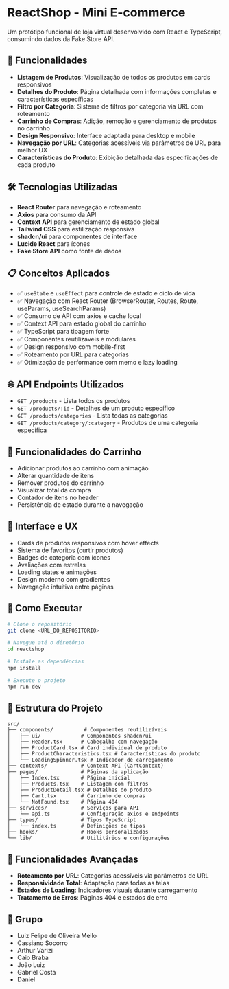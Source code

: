 
# ReactShop - Mini E-commerce

Um protótipo funcional de loja virtual desenvolvido com React e TypeScript, consumindo dados da Fake Store API.

## 🚀 Funcionalidades

- **Listagem de Produtos**: Visualização de todos os produtos em cards responsivos
- **Detalhes do Produto**: Página detalhada com informações completas e características específicas
- **Filtro por Categoria**: Sistema de filtros por categoria via URL com roteamento
- **Carrinho de Compras**: Adição, remoção e gerenciamento de produtos no carrinho
- **Design Responsivo**: Interface adaptada para desktop e mobile
- **Navegação por URL**: Categorias acessíveis via parâmetros de URL para melhor UX
- **Características do Produto**: Exibição detalhada das especificações de cada produto

## 🛠️ Tecnologias Utilizadas

- **React Router** para navegação e roteamento
- **Axios** para consumo da API
- **Context API** para gerenciamento de estado global
- **Tailwind CSS** para estilização responsiva
- **shadcn/ui** para componentes de interface
- **Lucide React** para ícones
- **Fake Store API** como fonte de dados

## 📋 Conceitos Aplicados

- ✅ `useState` e `useEffect` para controle de estado e ciclo de vida
- ✅ Navegação com React Router (BrowserRouter, Routes, Route, useParams, useSearchParams)
- ✅ Consumo de API com axios e cache local
- ✅ Context API para estado global do carrinho
- ✅ TypeScript para tipagem forte
- ✅ Componentes reutilizáveis e modulares
- ✅ Design responsivo com mobile-first
- ✅ Roteamento por URL para categorias
- ✅ Otimização de performance com memo e lazy loading

## 🌐 API Endpoints Utilizados

- `GET /products` - Lista todos os produtos
- `GET /products/:id` - Detalhes de um produto específico
- `GET /products/categories` - Lista todas as categorias
- `GET /products/category/:category` - Produtos de uma categoria específica

## 📱 Funcionalidades do Carrinho

- Adicionar produtos ao carrinho com animação
- Alterar quantidade de itens
- Remover produtos do carrinho
- Visualizar total da compra
- Contador de itens no header
- Persistência de estado durante a navegação

## 🎨 Interface e UX

- Cards de produtos responsivos com hover effects
- Sistema de favoritos (curtir produtos)
- Badges de categoria com ícones
- Avaliações com estrelas
- Loading states e animações
- Design moderno com gradientes
- Navegação intuitiva entre páginas

## 🔧 Como Executar

```bash
# Clone o repositório
git clone <URL_DO_REPOSITORIO>

# Navegue até o diretório
cd reactshop

# Instale as dependências
npm install

# Execute o projeto
npm run dev
```

## 📂 Estrutura do Projeto

```
src/
├── components/          # Componentes reutilizáveis
│   ├── ui/             # Componentes shadcn/ui
│   ├── Header.tsx      # Cabeçalho com navegação
│   ├── ProductCard.tsx # Card individual de produto
│   ├── ProductCharacteristics.tsx # Características do produto
│   └── LoadingSpinner.tsx # Indicador de carregamento
├── contexts/           # Context API (CartContext)
├── pages/              # Páginas da aplicação
│   ├── Index.tsx       # Página inicial
│   ├── Products.tsx    # Listagem com filtros
│   ├── ProductDetail.tsx # Detalhes do produto
│   ├── Cart.tsx        # Carrinho de compras
│   └── NotFound.tsx    # Página 404
├── services/           # Serviços para API
│   └── api.ts          # Configuração axios e endpoints
├── types/              # Tipos TypeScript
│   └── index.ts        # Definições de tipos
├── hooks/              # Hooks personalizados
└── lib/                # Utilitários e configurações
```

## 🚀 Funcionalidades Avançadas

- **Roteamento por URL**: Categorias acessíveis via parâmetros de URL
- **Responsividade Total**: Adaptação para todas as telas
- **Estados de Loading**: Indicadores visuais durante carregamento
- **Tratamento de Erros**: Páginas 404 e estados de erro

## 👥 Grupo

- Luiz Felipe de Oliveira Mello
- Cassiano Socorro
- Arthur Varizi
- Caio Braba
- João Luiz
- Gabriel Costa
- Daniel
